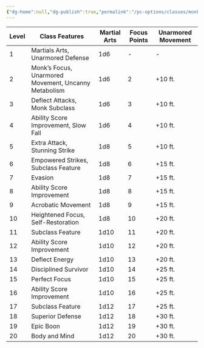 ```yaml
---
{"dg-home":null,"dg-publish":true,"permalink":"/pc-options/classes/monk/","dgPassFrontmatter":true,"created":"2025-03-23T02:17:52.982+11:00","updated":"2025-03-24T21:30:10.319+11:00"}
---
```



| Level | Class Features                                       | Martial Arts | Focus  Points | Unarmored Movement |
| ----- | ---------------------------------------------------- | ------------ | ------------- | ------------------ |
| 1     | Martials Arts, Unarmored Defense                     | 1d6          | -             | -                  |
| 2     | Monk’s Focus, Unarmored Movement, Uncanny Metabolism | 1d6          | 2             | +10 ft.            |
| 3     | Deflect Attacks, Monk Subclass                       | 1d6          | 3             | +10 ft.            |
| 4     | Ability Score Improvement, Slow Fall                 | 1d6          | 4             | +10 ft.            |
| 5     | Extra Attack, Stunning Strike                        | 1d8          | 5             | +10 ft.            |
| 6     | Empowered Strikes, Subclass Feature                  | 1d8          | 6             | +15 ft.            |
| 7     | Evasion                                              | 1d8          | 7             | +15 ft.            |
| 8     | Ability Score Improvement                            | 1d8          | 8             | +15 ft.            |
| 9     | Acrobatic Movement                                   | 1d8          | 9             | +15 ft.            |
| 10    | Heightened Focus, Self-Restoration                   | 1d8          | 10            | +20 ft.            |
| 11    | Subclass Feature                                     | 1d10         | 11            | +20 ft.            |
| 12    | Ability Score Improvement                            | 1d10         | 12            | +20 ft.            |
| 13    | Deflect Energy                                       | 1d10         | 13            | +20 ft.            |
| 14    | Disciplined Survivor                                 | 1d10         | 14            | +25 ft.            |
| 15    | Perfect Focus                                        | 1d10         | 15            | +25 ft.            |
| 16    | Ability Score Improvement                            | 1d10         | 16            | +25 ft.            |
| 17    | Subclass Feature                                     | 1d12         | 17            | +25 ft.            |
| 18    | Superior Defense                                     | 1d12         | 18            | +30 ft.            |
| 19    | Epic Boon                                            | 1d12         | 19            | +30 ft.            |
| 20    | Body and Mind                                        | 1d12         | 20            | +30 ft.            |
